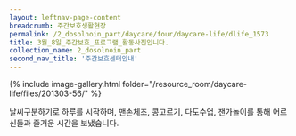 ```yaml
--- 
layout: leftnav-page-content 
breadcrumb: 주간보호생활현장 
permalink: /2_dosolnoin_part/daycare/four/daycare-life/dlife_1573
title: 3월_8일_주간보호_프로그램_활동사진입니다.
collection_name: 2_dosolnoin_part
second_nav_title: '주간보호센터안내' 
---
```

{% include image-gallery.html folder="/resource_room/daycare-life/files/201303-56/" %}





날씨구분하기로 하루를 시작하며, 맨손체조, 콩고르기, 다도수업, 잰가놀이를 통해
어르신들과 즐거운 시간을 보냈습니다.